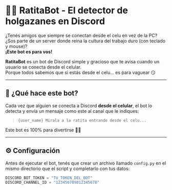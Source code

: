 # 🐀📱 RatitaBot - El detector de holgazanes en Discord

¿Tenés amigos que siempre se conectan desde el celu en vez de la PC?  
¿Sos parte de un server donde reina la cultura del trabajo duro (con teclado y mouse)?  
**¡Este bot es para vos!**

**RatitaBot** es un bot de Discord simple y gracioso que te avisa cuando un usuario se conecta desde el celular.  
Porque todos sabemos que si estás desde el celu... es para vaguear 😏

---

## 🚀 ¿Qué hace este bot?

Cada vez que alguien se conecta a Discord **desde el celular**, el bot lo detecta y envía un mensaje como este al canal que le indiques:

> `{user_name} Mirala a la ratita entrando desde el celu...`

Este bot es 100% para divertirse 🐀📱

---

## ⚙️ Configuración

Antes de ejecutar el bot, tenés que crear un archivo llamado `config.py` en el mismo directorio que el script y completarlo con tus datos:

```python
DISCORD_BOT_TOKEN = "TU_TOKEN_DEL_BOT"
DISCORD_CHANNEL_ID = "123456789012345678"
